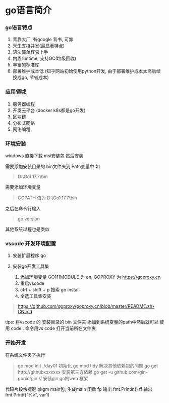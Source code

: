 # go语言简介

### go语言特点
1. 背靠大厂, 有google 背书, 可靠
2. 天生支持并发(最显著特点)
3. 语法简单容易上手
4. 内置runtime, 支持GC(垃圾回收)
5. 丰富的标准库
6. 部署维护成本低 (知乎网站初始使用python开发, 由于部署维护成本太高后续换成go, 节省成本)

### 应用领域

1. 服务器编程
2. 开发云平台 (docker k8s都是go开发)
3. 区块链
4. 分布式网络
5. 网络编程

### 环境安装
windows 直接下载 msi安装包 然后安装

需要添加安装目录的 bin文件夹到 Path变量中
如
> D:\Go1.17.7\bin

需要添加环境变量
> GOPATH
值为
> D:\Go1.17.7\bin

之后在命令行输入 
> go version

其他系统过程也是类似

### vscode 开发环境配置

1. 安装扩展程序 go


2. 安装go开发工具集
   1. 添加环境变量 GO111MODULE 为 on; GOPROXY 为 https://goproxy.cn
   2. 重启vscode
   3. ctrl + shift + p 搜索 go install
   4. 全选工具集安装
> https://github.com/goproxy/goproxy.cn/blob/master/README.zh-CN.md


tips: 将vscode 的 安装目录的 bin 文件夹 添加到系统变量的path中然后就可以 使用 code . 命令用vs code 打开当前所在文件夹

### 开始开发

在系统文件夹下执行
> go mod init ./day01 初始化
> go mod tidy 解决其他依赖包的问题
> go get http://githubxxxxxxx 安装第三方依赖 
> go get -u github.com/gin-gonic/gin // 安装gin go的web 框架

代码片段快捷键
pkgm  main包, 生成main 函数
fp   输出 fmt.Println()
ff   输出 fmt.Printf("%v", var1)

